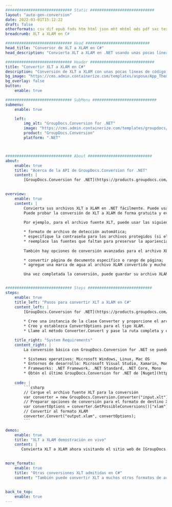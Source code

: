 ```yaml
---
############################# Static ############################
layout: "auto-gen-conversion"
date: 2022-03-01T15:12:22
draft: false
otherformats: csv dif epub fods htm html json mht mhtml ods pdf sxc tex tsv xlam xls xlsb xlsm xlsx xlt xltm xltx xml xps
breadcrumb: XLT a XLAM en C#

############################# Head ############################
head_title: "Conversor de XLT a XLAM en C#"
head_description: "Convierta XLT a XLAM en .NET usando unas pocas líneas de código. Utilice la API de conversión de documentos de GroupDocs para convertir más de 160 formatos de archivo."

############################# Header ############################
title: "Convertir XLT a XLAM en C#"
description: "Conversión de XLT a XLAM con unas pocas líneas de código .NET"
bg_image: "https://cms.admin.containerize.com/templates/aspose/App_Themes/V3/images/bg/header1.png"
bg_overlay: false
button:
    enable: true

############################# SubMenu ############################
submenu:
    enable: true

    left:
        img_alt: "GroupDocs.Conversion for .NET"
        image: "https://cms.admin.containerize.com/templates/groupdocs/images/product-logos/90x90-noborder/groupdocs-conversion-net.png"
        product: "GroupDocs.Conversion"
        platform: ".NET"



############################# About ############################
about:
    enable: true
    title: "Acerca de la API de GroupDocs.Conversion for .NET"
    content: |
        [GroupDocs.Conversion for .NET](https://products.groupdocs.com/conversion/net/) se puede usar para convertir Microsoft Word, Excel, PowerPoint, PDF, Visio y otros formatos. GroupDocs.Conversion es una API independiente que es adecuada para sistemas internos y de back-end donde se requiere un alto rendimiento. No depende de ningún software como Microsoft u Open Office.
    

overview:
    enable: true
    content: |
        Convierta sus archivos XLT a XLAM en .NET fácilmente. Puede usar solo un par de líneas de código C# en cualquier plataforma de su elección, como Windows, Linux, macOS.
        Puede probar la conversión de XLT a XLAM de forma gratuita y evaluar la calidad de los resultados de la conversión. Junto con los escenarios de conversión de archivos simples, puede probar opciones más avanzadas para cargar el archivo de origen XLT y para guardar el resultado de salida XLAM. 
        
        Por ejemplo, para el archivo fuente XLT, puede usar las siguientes opciones de carga:

        * formato de archivo de detección automática;
        * especifique la contraseña para los archivos protegidos (si el formato de archivo lo admite);
        * reemplace las fuentes que faltan para preservar la apariencia del documento.
        
        También hay opciones de conversión avanzadas para el archivo XLAM:

        * convertir página de documento específico o rango de página;
        * agregue una marca de agua al archivo XLAM convertido y mucho más.

        Una vez completada la conversión, puede guardar su archivo XLAM en la ruta del archivo local o en cualquier almacenamiento de terceros como FTP, Amazon S3, Google Drive, Dropbox, etc. Tenga en cuenta que para convertir XLT a XLAM no es necesario instalar ningún software adicional, como MS Office, Open Office, Adobe Acrobat Reader, etc.


############################# Steps ############################
steps:
    enable: true
    title_left: "Pasos para convertir XLT a XLAM en C#"
    content_left: |
        [GroupDocs.Conversion for .NET](https://products.groupdocs.com/conversion/net/) facilita a los desarrolladores convertir un archivo XLT a XLAM con unas pocas líneas de código.
        
        * Cree una instancia de la clase Converter y proporcione el archivo XLT con la ruta completa
        * Cree y establezca ConvertOptions para el tipo XLAM.
        * Llame al método Converter.Convert y pase la ruta completa y el formato (XLAM) como parámetro

    title_right: "System Requirements"
    content_right: |
        La conversión básica con GroupDocs.Conversion for .NET se puede realizar en unos pocos pasos simples. Nuestras API son compatibles con todas las principales plataformas y sistemas operativos. Antes de ejecutar el código a continuación, asegúrese de tener instalados los siguientes requisitos previos en su sistema.

        * Sistemas operativos: Microsoft Windows, Linux, Mac OS
        * Entornos de desarrollo: Microsoft Visual Studio, Xamarin, MonoDevelop
        * Frameworks: .NET Framework, .NET Standard, .NET Core, Mono
        * Obtén el último GroupDocs.Conversion for .NET de [Nuget](https://www.nuget.org/packages/groupdocs.conversion)
         
    code: |
        ```csharp    
        // Cargue el archivo fuente XLT para la conversión
        var converter = new GroupDocs.Conversion.Converter("input.xlt");
        // Preparar opciones de conversión para el formato de destino XLAM
        var convertOptions = converter.GetPossibleConversions()["xlam"].ConvertOptions;
        // Convertir al formato XLAM
        converter.Convert("output.xlam", convertOptions);
        ```

demos:
    enable: true
    title: "XLT a XLAM demostración en vivo"
    content: |
       Convierta XLT a XLAM ahora visitando el sitio web de [GroupDocs.Conversion App](https://products.groupdocs.app/conversion/family). La demostración en línea tiene las siguientes ventajas
          

more_formats:
    enable: true
    title: "Otras conversiones XLT admitidas en C#"
    content: "También puede convertir XLT a muchos otros formatos de archivo. Consulte la lista a continuación."
       
       
back_to_top:
    enable: true
---
```

